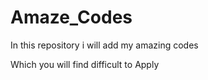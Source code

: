 # Amaze_Codes

In this repository
              i will add my amazing codes
              
Which you will find difficult to Apply
